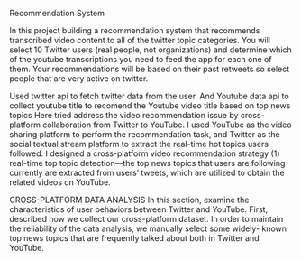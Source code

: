 Recommendation System



In this project building a recommendation system that recommends transcribed video content to all of the twitter topic categories.
You will select 10 Twitter users (real people, not organizations) and determine which of the
youtube transcriptions you need to feed the app for each one of them. Your recommendations will be based on their
past retweets so select people that are very active on twitter.


Used twitter api to fetch twitter data from the user. And Youtube data api to collect youtube title 
to recomend the Youtube video title based on top news topics
Here tried address the video recommendation issue by cross-platform collaboration from Twitter to YouTube.
I used YouTube as the video sharing platform to perform the recommendation task, and Twitter as the social 
textual stream platform to extract the real-time hot topics users followed.
I designed a cross-platform video recommendation strategy 
(1) real-time top topic detection—the top news topics that users are following currently are extracted from users’ tweets,
which are utilized to obtain the related videos on YouTube. 
 
CROSS-PLATFORM DATA ANALYSIS
In this section, examine the characteristics of user behaviors between Twitter and YouTube. 
First, described how we collect our cross-platform dataset. In order to maintain the reliability of the data analysis, 
we manually select some widely- known top news topics that are frequently talked about both in Twitter and YouTube. 

